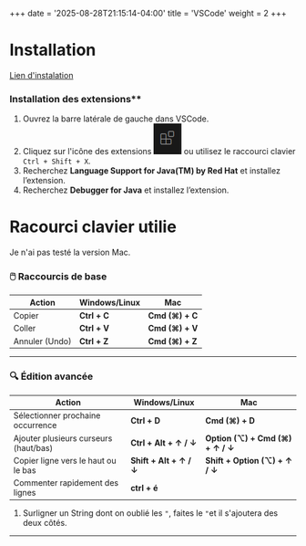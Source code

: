 +++
date = '2025-08-28T21:15:14-04:00'
title = 'VSCode'
weight = 2
+++
# Installation

[Lien d'instalation](https://code.visualstudio.com/Download)


### Installation des extensions**

1. Ouvrez la barre latérale de gauche dans VSCode.
2. Cliquez sur l'icône des extensions ![alt text](extensions.png) ou utilisez le raccourci clavier `Ctrl + Shift + X`.
3. Recherchez **Language Support for Java(TM) by Red Hat** et installez l’extension.
4. Recherchez **Debugger for Java** et installez l’extension.

# Racourci clavier utilie

Je n'ai pas testé la version Mac.

### 🖱️ **Raccourcis de base**

| Action         | Windows/Linux | Mac             |
| -------------- | ------------- | --------------- |
| Copier         | **Ctrl + C**  | **Cmd (⌘) + C** |
| Coller         | **Ctrl + V**  | **Cmd (⌘) + V** |
| Annuler (Undo) | **Ctrl + Z**  | **Cmd (⌘) + Z** |

---

### 🔍 **Édition avancée**

| Action                                | Windows/Linux           | Mac                              |
| ------------------------------------- | ----------------------- | -------------------------------- |
| Sélectionner prochaine occurrence     | **Ctrl + D**            | **Cmd (⌘) + D**                  |
| Ajouter plusieurs curseurs (haut/bas) | **Ctrl + Alt + ↑ / ↓**  | **Option (⌥) + Cmd (⌘) + ↑ / ↓** |
| Copier ligne vers le haut ou le bas   | **Shift + Alt + ↑ / ↓** | **Shift + Option (⌥) + ↑ / ↓**   |
| Commenter rapidement des lignes       | **ctrl + é**            |                                  |


1. Surligner un String dont on oublié les `"`, faites le `"`et il s'ajoutera des deux côtés.


---

<!-- 
# Maven 

Nous allons utiliser la structure de projet recommandée par [Maven](https://maven.apache.org/guides/introduction/introduction-to-the-standard-directory-layout.html).

### Installation de l'extension **Maven for Java**

1. Ouvrez la barre latérale de gauche dans VSCode.
2. Cliquez sur l'icône des extensions ![alt text](extensions.png) ou utilisez le raccourci clavier `Ctrl + Shift + X`.
3. Recherchez **Maven for Java** et installez l’extension.

### Création d’un projet Maven

Une fois l’extension installée :

1. Dans l’explorateur de fichiers de VSCode, faites un clic droit.
2. Sélectionnez : `Maven` → `New Project`.
3. Choisissez l’option **No Archetype**.

VSCode vous demandera ensuite de saisir plusieurs informations :

- **Group ID** : identifiant unique de votre organisation ou projet (ex. `com.example`). Mettez n'importe quoi pour l'instant.
- **Artifact ID** : nom du projet (il correspond au nom du dossier créé).
- **Version** (optionnelle) : laissez la valeur par défaut sauf si besoin spécifique.

Une fois le projet créé, vous devriez voir une structure de dossier semblable à ceci :


## Exemple

**Group ID** : serie2.exo026

**Artifact ID** : poo

![alt text](treeStructure.png)

---

### Ouverture du projet dans VSCode

Une fois le projet créé, assurez-vous d’**ouvrir le dossier racine** du projet dans VSCode.
Dans l’explorateur (à gauche), le dossier tout en haut doit être celui contenant les sous-dossiers `src`, `pom.xml`, etc.

> 💡 Astuce : si vous êtes à l’aise avec le terminal, vous pouvez faire un clic droit sur le dossier du projet → **"Open in Integrated Terminal"**, puis taper `code .` pour ouvrir le projet dans une nouvelle fenêtre VSCode.

### Organisation du code

* Tout votre code Java doit se trouver dans le dossier `src/main/java/`.
* Un sous-dossier est généralement créé automatiquement à l’intérieur de `java/` (en fonction du `groupId` et `artifactId` fournis).
  Vous pouvez **le supprimer**, nous ne l'utiliserons pas cette session.

### Exécuter votre code

Une fois un fichier `.java` ouvert (contenant une méthode `main`), vous pouvez l’exécuter facilement en cliquant sur le bouton ▶️ **"Run"** situé en haut à droite de l’éditeur.


Créez un fichier HelloWorld.java dans le dossier src/main/java/

-->